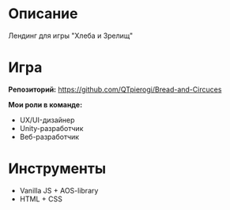 # Описание
Лендинг для игры "Хлеба и Зрелищ"

# Игра
**Репозиторий:** https://github.com/QTpierogi/Bread-and-Circuces

**Мои роли в команде:** 
* UX/UI-дизайнер
* Unity-разработчик
* Веб-разработчик

# Инструменты
* Vanilla JS + AOS-library
* HTML + CSS
